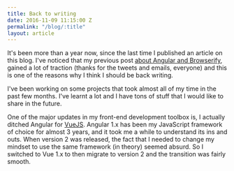 ```yaml
---
title: Back to writing
date: 2016-11-09 11:15:00 Z
permalink: "/blog/:title"
layout: article
---
```


It's been more than a year now, since the last time I published an article on this blog. I've noticed that my previous post [about Angular and Browserify](http://omarfouad.com/blog/2015/03/21/advanced-angularjs-structure-with-gulp-node-and-browserify/), gained a lot of traction (thanks for the tweets and emails, everyone) and this is one of the reasons why I think I should be back writing. 

I've been working on some projects that took almost all of my time in the past few months. I've learnt a lot and I have tons of stuff that I would like to share in the future. 

One of the major updates in my front-end development toolbox is, I actually ditched Angular for [VueJS](http://vuejs.org). Angular 1.x has been my JavaScript framework of choice for almost 3 years, and it took me a while to understand its ins and outs. When version 2 was released, the fact that I needed to change my mindset to use the same framework (in theory) seemed absurd. So I switched to Vue 1.x to then migrate to version 2 and the transition was fairly smooth. 

